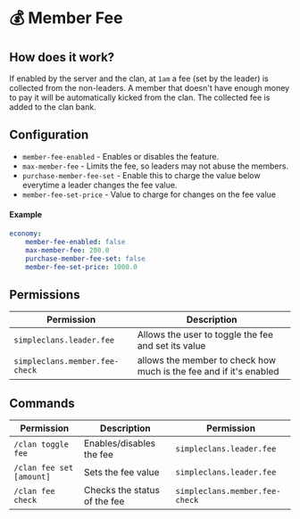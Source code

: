 # 💰 Member Fee

## How does it work?

If enabled by the server and the clan, at `1am` a fee (set by the leader) is collected from the non-leaders. A member that doesn't have enough money to pay it will be automatically kicked from the clan. The collected fee is added to the clan bank.

## Configuration

* `member-fee-enabled` - Enables or disables the feature.
* `max-member-fee` - Limits the fee, so leaders may not abuse the members.
* `purchase-member-fee-set` - Enable this to charge the value below everytime a leader changes the fee value.
* `member-fee-set-price` - Value to charge for changes on the fee value

#### Example

```yaml
economy:
    member-fee-enabled: false
    max-member-fee: 200.0
    purchase-member-fee-set: false
    member-fee-set-price: 1000.0
```

## Permissions

| Permission                     | Description                                                        |
| ------------------------------ | ------------------------------------------------------------------ |
| `simpleclans.leader.fee`       | Allows the user to toggle the fee and set its value                |
| `simpleclans.member.fee-check` | allows the member to check how much is the fee and if it's enabled |

## Commands

| Permission               | Description                  | Permission                     |
| ------------------------ | ---------------------------- | ------------------------------ |
| `/clan toggle fee`       | Enables/disables the fee     | `simpleclans.leader.fee`       |
| `/clan fee set [amount]` | Sets the fee value           | `simpleclans.leader.fee`       |
| `/clan fee check`        | Checks the status of the fee | `simpleclans.member.fee-check` |

